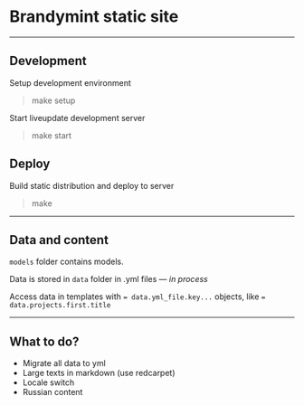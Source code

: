 # Brandymint static site
------

## Development

Setup development environment

> make setup

Start liveupdate development server

> make start

## Deploy

Build static distribution and deploy to server

> make 

---

## Data and content

`models` folder contains models.

Data is stored in `data` folder in .yml files — *in process*

Access data in templates with `= data.yml_file.key...` objects, like `= data.projects.first.title`

---

## What to do?
- Migrate all data to yml
- Large texts in markdown (use redcarpet)
- Locale switch
- Russian content
